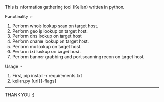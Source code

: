 This is information gathering tool (Kelian) written in python.

Functinality :-
1. Perform whois lookup scan on target host.
2. Perform geo ip lookup on target host.
3. Perform dns lookup on target host.
4. Perform cname lookup on target host.
5. Perform mx lookup on target host.
6. Perform txt lookup on target host.
7. Perform banner grabbing and port scanning recon on target host.

Usage :-
1. First, pip install -r requirements.txt
2. kelian.py [url] [-flags]

---------------------------------------------------------------------------------------------------
THANK YOU :)
